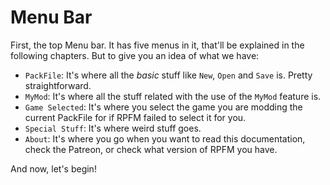 # Menu Bar

First, the top Menu bar. It has five menus in it, that'll be explained in the following chapters. But to give you an idea of what we have:
- `PackFile`: It's where all the *basic* stuff like `New`, `Open` and `Save` is. Pretty straightforward.
- `MyMod`: It's where all the stuff related with the use of the `MyMod` feature is.
- `Game Selected`: It's where you select the game you are modding the current PackFile for if RPFM failed to select it for you.
- `Special Stuff`: It's where weird stuff goes.
- `About`: It's where you go when you want to read this documentation, check the Patreon, or check what version of RPFM you have.

And now, let's begin!
